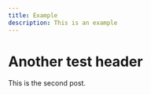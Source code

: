 ```yaml
---
title: Example
description: This is an example
---
```


# Another test header

This is the second post.
